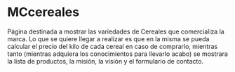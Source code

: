 # MCcereales
Página destinada a mostrar las variedades de Cereales que comercializa la marca.
Lo que se quiere llegar a realizar es que en la misma se pueda calcular el precio del kilo de cada cereal en caso de comprarlo, 
mientras tanto (mientras adquiera los conocimientos para llevarlo acabo) se mostrara la lista de productos, la misión, la visión y el formulario de contacto. 

